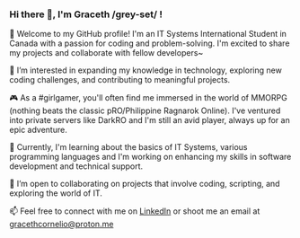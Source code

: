 ### Hi there 👋, I'm Graceth /grey-set/ !

🌟 Welcome to my GitHub profile! I'm an IT Systems International Student in Canada with a passion for coding and problem-solving. I'm excited to share my projects and collaborate with fellow developers~

👀 I’m interested in expanding my knowledge in technology, exploring new coding challenges, and contributing to meaningful projects.

🎮 As a #girlgamer, you'll often find me immersed in the world of MMORPG (nothing beats the classic pRO/Philippine Ragnarok Online). I've ventured into private servers like DarkRO and I'm still an avid player, always up for an epic adventure.

🌱 Currently, I'm learning about the basics of IT Systems, various programming languages and I'm working on enhancing my skills in software development and technical support.

💞️ I’m open to collaborating on projects that involve coding, scripting, and exploring the world of IT.

📫 Feel free to connect with me on [LinkedIn](https://www.linkedin.com/in/gracethcornelio/) or shoot me an email at gracethcornelio@proton.me

<!---
gracethcor/gracethcor is a ✨ special ✨ repository because its README.md appears on your GitHub profile.
You can click the Preview link to see how your changes will appear on your profile before committing.
--->
